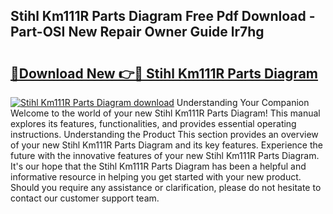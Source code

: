## Stihl Km111R Parts Diagram Free Pdf Download - Part-OSI New Repair Owner Guide lr7hg

# <h2><a href="http://dfjfyv.blite.top/?on=Stihl+Km111R+Parts+Diagram">🔗Download New 👉🔴 Stihl Km111R Parts Diagram</a></h2>

[![Stihl Km111R Parts Diagram download](https://i.imgur.com/lujVjoI.png)](http://dfjfyv.blite.top/?on=Stihl+Km111R+Parts+Diagram)
Understanding Your Companion Welcome to the world of your new Stihl Km111R Parts Diagram! This manual explores its features, functionalities, and provides essential operating instructions. Understanding the Product This section provides an overview of your new Stihl Km111R Parts Diagram and its key features. Experience the future with the innovative features of your new Stihl Km111R Parts Diagram. It's our hope that the Stihl Km111R Parts Diagram has been a helpful and informative resource in helping you get started with your new product. Should you require any assistance or clarification, please do not hesitate to contact our customer support team.

